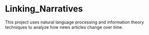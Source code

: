 # Linking_Narratives
This project uses natural language processing and information theory techniques to analyze how news articles change over time. 
